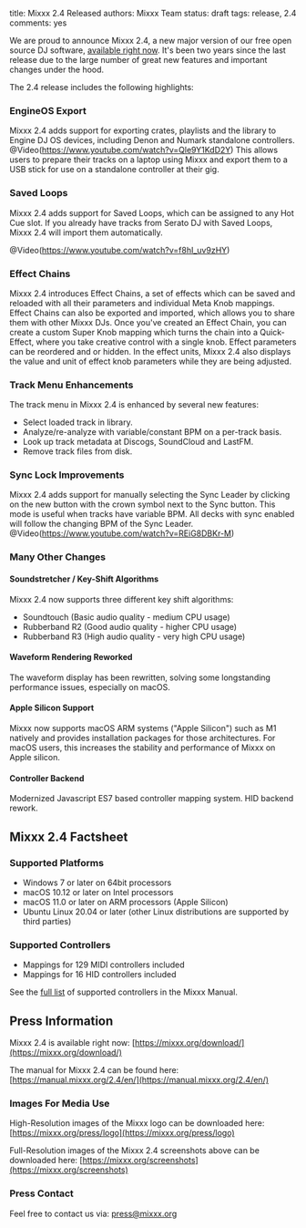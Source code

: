 title: Mixxx 2.4 Released
authors: Mixxx Team
status: draft
tags: release, 2.4
comments: yes

We are proud to announce Mixxx 2.4, a new major version of our free open source DJ software, [available right now](https://mixxx.org/download/). It's been two years since the last release due to the large number of great new features and important changes under the hood.

The 2.4 release includes the following highlights:

### EngineOS Export

Mixxx 2.4 adds support for exporting crates, playlists and the library to Engine DJ OS devices, including Denon and Numark standalone controllers.
@Video(https://www.youtube.com/watch?v=Qle9Y1KdD2Y)
This allows users to prepare their tracks on a laptop using Mixxx and export them to a USB stick for use on a standalone controller at their gig.

### Saved Loops

Mixxx 2.4 adds support for Saved Loops, which can be assigned to any Hot Cue slot.
If you already have tracks from Serato DJ with Saved Loops, Mixxx 2.4 will import them automatically.

@Video(https://www.youtube.com/watch?v=f8hI_uv9zHY)

### Effect Chains

Mixxx 2.4 introduces Effect Chains, a set of effects which can be saved and reloaded with all their parameters and individual Meta Knob mappings.
Effect Chains can also be exported and imported, which allows you to share them with other Mixxx DJs.
Once you've created an Effect Chain, you can create a custom Super Knob mapping which turns the chain into a Quick-Effect, where you take creative control with a single knob.
Effect parameters can be reordered and or hidden.
In the effect units, Mixxx 2.4 also displays the value and unit of effect knob parameters while they are being adjusted.

### Track Menu Enhancements

The track menu in Mixxx 2.4 is enhanced by several new features:

- Select loaded track in library.
- Analyze/re-analyze with variable/constant BPM on a per-track basis.
- Look up track metadata at Discogs, SoundCloud and LastFM.
- Remove track files from disk.

### Sync Lock Improvements

Mixxx 2.4 adds support for manually selecting the Sync Leader by clicking on the new button with the crown symbol next to the Sync button.
This mode is useful when tracks have variable BPM.
All decks with sync enabled will follow the changing BPM of the Sync Leader.
@Video(https://www.youtube.com/watch?v=REiG8DBKr-M)

### Many Other Changes

#### Soundstretcher / Key-Shift Algorithms

Mixxx 2.4 now supports three different key shift algorithms:

- Soundtouch (Basic audio quality - medium CPU usage)
- Rubberband R2 (Good audio quality - higher CPU usage)
- Rubberband R3 (High audio quality - very high CPU usage)

#### Waveform Rendering Reworked

The waveform display has been rewritten, solving some longstanding performance issues, especially on macOS.

#### Apple Silicon Support

Mixxx now supports macOS ARM systems ("Apple Silicon") such as M1 natively and provides installation packages for those architectures.
For macOS users, this increases the stability and performance of Mixxx on Apple silicon.

#### Controller Backend

Modernized Javascript ES7 based controller mapping system.
HID backend rework.

## Mixxx 2.4 Factsheet

### Supported Platforms

- Windows 7 or later on 64bit processors
- macOS 10.12 or later on Intel processors
- macOS 11.0 or later on ARM processors (Apple Silicon)
- Ubuntu Linux 20.04 or later (other Linux distributions are supported by third parties)

### Supported Controllers

- Mappings for 129 MIDI controllers included
- Mappings for 16 HID controllers included

See the [full list](https://manual.mixxx.org/2.4/hardware/manuals#controllers) of supported controllers in the Mixxx Manual.

## Press Information

Mixxx 2.4 is available right now:
[https://mixxx.org/download/](https://mixxx.org/download/)

The manual for Mixxx 2.4 can be found here:
[https://manual.mixxx.org/2.4/en/](https://manual.mixxx.org/2.4/en/)

### Images For Media Use

High-Resolution images of the Mixxx logo can be downloaded here:
[https://mixxx.org/press/logo](https://mixxx.org/press/logo)

Full-Resolution images of the Mixxx 2.4 screenshots above can be downloaded here:
[https://mixxx.org/screenshots](https://mixxx.org/screenshots)

### Press Contact

Feel free to contact us via:
[press@mixxx.org](mailto:press@mixxx.org)
